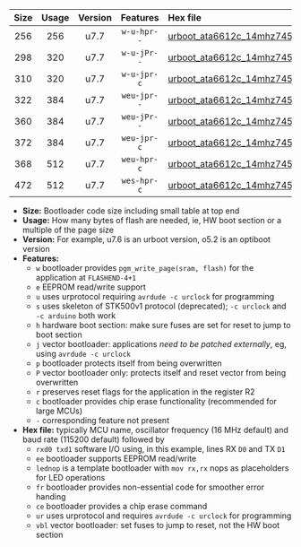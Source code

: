 |Size|Usage|Version|Features|Hex file|
|:-:|:-:|:-:|:-:|:--|
|256|256|u7.7|`w-u-hpr--`|[urboot_ata6612c_14mhz7456_460800bps_rxb0_txb1_ur.hex](https://raw.githubusercontent.com/stefanrueger/urboot.hex/main/mcus/ata6612c/fcpu_14mhz7456/460800_bps/urboot_ata6612c_14mhz7456_460800bps_rxb0_txb1_ur.hex)|
|298|320|u7.7|`w-u-jPr--`|[urboot_ata6612c_14mhz7456_460800bps_rxb0_txb1_lednop_fr_ur_vbl.hex](https://raw.githubusercontent.com/stefanrueger/urboot.hex/main/mcus/ata6612c/fcpu_14mhz7456/460800_bps/urboot_ata6612c_14mhz7456_460800bps_rxb0_txb1_lednop_fr_ur_vbl.hex)|
|310|320|u7.7|`w-u-jpr-c`|[urboot_ata6612c_14mhz7456_460800bps_rxb0_txb1_lednop_fr_ce_ur_vbl.hex](https://raw.githubusercontent.com/stefanrueger/urboot.hex/main/mcus/ata6612c/fcpu_14mhz7456/460800_bps/urboot_ata6612c_14mhz7456_460800bps_rxb0_txb1_lednop_fr_ce_ur_vbl.hex)|
|322|384|u7.7|`weu-jpr--`|[urboot_ata6612c_14mhz7456_460800bps_rxb0_txb1_ee_ur_vbl.hex](https://raw.githubusercontent.com/stefanrueger/urboot.hex/main/mcus/ata6612c/fcpu_14mhz7456/460800_bps/urboot_ata6612c_14mhz7456_460800bps_rxb0_txb1_ee_ur_vbl.hex)|
|360|384|u7.7|`weu-jPr--`|[urboot_ata6612c_14mhz7456_460800bps_rxb0_txb1_ee_lednop_fr_ur_vbl.hex](https://raw.githubusercontent.com/stefanrueger/urboot.hex/main/mcus/ata6612c/fcpu_14mhz7456/460800_bps/urboot_ata6612c_14mhz7456_460800bps_rxb0_txb1_ee_lednop_fr_ur_vbl.hex)|
|372|384|u7.7|`weu-jpr-c`|[urboot_ata6612c_14mhz7456_460800bps_rxb0_txb1_ee_lednop_fr_ce_ur_vbl.hex](https://raw.githubusercontent.com/stefanrueger/urboot.hex/main/mcus/ata6612c/fcpu_14mhz7456/460800_bps/urboot_ata6612c_14mhz7456_460800bps_rxb0_txb1_ee_lednop_fr_ce_ur_vbl.hex)|
|368|512|u7.7|`weu-hpr-c`|[urboot_ata6612c_14mhz7456_460800bps_rxb0_txb1_ee_lednop_fr_ce_ur.hex](https://raw.githubusercontent.com/stefanrueger/urboot.hex/main/mcus/ata6612c/fcpu_14mhz7456/460800_bps/urboot_ata6612c_14mhz7456_460800bps_rxb0_txb1_ee_lednop_fr_ce_ur.hex)|
|472|512|u7.7|`wes-hpr-c`|[urboot_ata6612c_14mhz7456_460800bps_rxb0_txb1_ee_lednop_fr_ce.hex](https://raw.githubusercontent.com/stefanrueger/urboot.hex/main/mcus/ata6612c/fcpu_14mhz7456/460800_bps/urboot_ata6612c_14mhz7456_460800bps_rxb0_txb1_ee_lednop_fr_ce.hex)|

- **Size:** Bootloader code size including small table at top end
- **Usage:** How many bytes of flash are needed, ie, HW boot section or a multiple of the page size
- **Version:** For example, u7.6 is an urboot version, o5.2 is an optiboot version
- **Features:**
  + `w` bootloader provides `pgm_write_page(sram, flash)` for the application at `FLASHEND-4+1`
  + `e` EEPROM read/write support
  + `u` uses urprotocol requiring `avrdude -c urclock` for programming
  + `s` uses skeleton of STK500v1 protocol (deprecated); `-c urclock` and `-c arduino` both work
  + `h` hardware boot section: make sure fuses are set for reset to jump to boot section
  + `j` vector bootloader: applications *need to be patched externally*, eg, using `avrdude -c urclock`
  + `p` bootloader protects itself from being overwritten
  + `P` vector bootloader only: protects itself and reset vector from being overwritten
  + `r` preserves reset flags for the application in the register R2
  + `c` bootloader provides chip erase functionality (recommended for large MCUs)
  + `-` corresponding feature not present
- **Hex file:** typically MCU name, oscillator frequency (16 MHz default) and baud rate (115200 default) followed by
  + `rxd0 txd1` software I/O using, in this example, lines RX `D0` and TX `D1`
  + `ee` bootloader supports EEPROM read/write
  + `lednop` is a template bootloader with `mov rx,rx` nops as placeholders for LED operations
  + `fr` bootloader provides non-essential code for smoother error handing
  + `ce` bootloader provides a chip erase command
  + `ur` uses urprotocol and requires `avrdude -c urclock` for programming
  + `vbl` vector bootloader: set fuses to jump to reset, not the HW boot section
